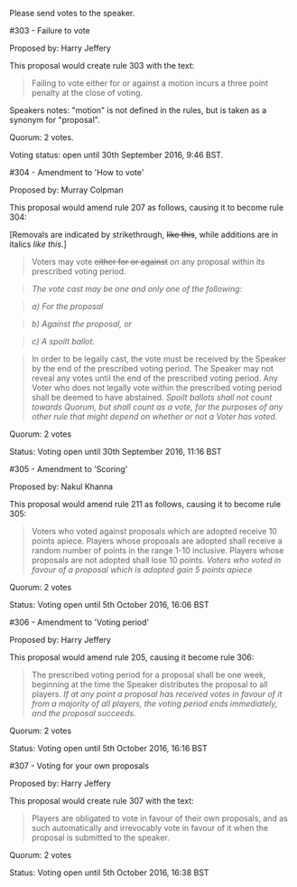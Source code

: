 Please send votes to the speaker.

#303 - Failure to vote

Proposed by: Harry Jeffery

This proposal would create rule 303 with the text:

> Failing to vote either for or against a motion incurs a three point penalty at the close of voting.

Speakers notes: "motion" is not defined in the rules, but is taken as a synonym for "proposal".

Quorum: 2 votes.

Voting status: open until 30th September 2016, 9:46 BST.

#304 - Amendment to 'How to vote'

Proposed by: Murray Colpman

This proposal would amend rule 207 as follows, causing it to become rule 304: 

[Removals are indicated by strikethrough, ~~like this~~, while additions are in italics *like this*.]

> Voters may vote ~~either for or against~~ *on* any proposal within its prescribed voting period.

> *The vote cast may be one and only one of the following:*

> *a) For the proposal*

> *b) Against the proposal, or*

> *c) A spoilt ballot.*

>  In order to be legally cast, the vote must be received by the Speaker by the end of the prescribed voting period. The Speaker may not reveal any votes until the end of the prescribed voting period. Any Voter who does not legally vote within the prescribed voting period shall be deemed to have abstained. *Spoilt ballots shall not count towards Quorum, but shall count as a vote, for the purposes of any other rule that might depend on whether or not a Voter has voted.*

Quorum: 2 votes

Status: Voting open until 30th September 2016, 11:16 BST

#305 - Amendment to 'Scoring'

Proposed by: Nakul Khanna

This proposal would amend rule 211 as follows, causing it to become rule 305:

> Voters who voted against proposals which are adopted receive 10 points apiece. Players whose proposals are adopted shall receive a random number of points in the range 1-10 inclusive. Players whose proposals are not adopted shall lose 10 points. *Voters who voted in favour of a proposal which is adopted gain 5 points apiece*

Quorum: 2 votes

Status: Voting open until 5th October 2016, 16:06 BST

#306 - Amendment to 'Voting period'

Proposed by: Harry Jeffery

This proposal would amend rule 205, causing it become rule 306:

> The prescribed voting period for a proposal shall be one week, beginning at the time the Speaker distributes the proposal to all players. *If at any point a proposal has received votes in favour of it from a majority of all players, the voting period ends immediately, and the proposal succeeds.*

Quorum: 2 votes

Status: Voting open until 5th October 2016, 16:16 BST

#307 - Voting for your own proposals

Proposed by: Harry Jeffery

This proposal would create rule 307 with the text:

> Players are obligated to vote in favour of their own proposals, and as such automatically and irrevocably vote in favour of it when the proposal is submitted to the speaker.

Quorum: 2 votes

Status: Voting open until 5th October 2016, 16:38 BST
